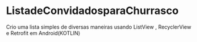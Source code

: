 # ListadeConvidadosparaChurrasco
Crio uma lista simples de diversas maneiras usando ListView , RecyclerView e Retrofit em Android(KOTLIN)
